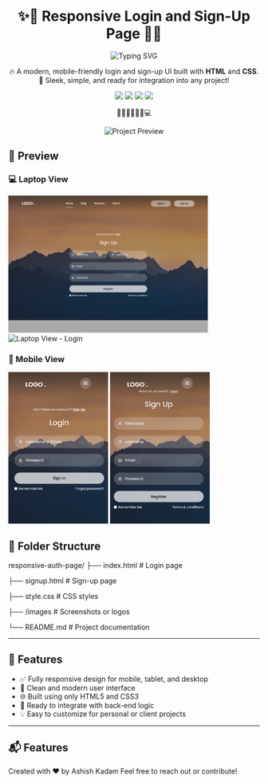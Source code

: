 <h1 align="center">✨🔐 Responsive Login and Sign-Up Page 🔐✨</h1>

<p align="center">
  <img src="https://readme-typing-svg.demolab.com?font=Fira+Code&size=24&duration=3000&pause=500&color=36BCF7&center=true&vCenter=true&width=600&lines=Beautifully+Designed+Authentication+UI;Responsive+Login+%2B+Sign-Up+Form;HTML+%2B+CSS+Only;Ready+for+Your+Next+Web+Project!" alt="Typing SVG" />
</p>

<p align="center">
  🔥 A modern, mobile-friendly login and sign-up UI built with <strong>HTML</strong> and <strong>CSS</strong>.<br>
  🎯 Sleek, simple, and ready for integration into any project!
</p>

<p align="center">
  <img src="https://img.shields.io/badge/HTML5-E34F26?style=for-the-badge&logo=html5&logoColor=white"/>
  <img src="https://img.shields.io/badge/CSS3-1572B6?style=for-the-badge&logo=css3&logoColor=white"/>
  <img src="https://img.shields.io/badge/Responsive-Design-28a745?style=for-the-badge"/>
  <img src="https://img.shields.io/badge/Open%20Source-%F0%9F%92%9A-blue?style=for-the-badge"/>
</p>

<p align="center">
  🚀🌐✨🌟💡📱💻  
</p>

<p align="center">
  <img src="https://ashishkadam03.github.io/Login-Page-SignUp-Page" width="600" alt="Project Preview"/>
</p>


## 📸 Preview

### 💻 Laptop View

<img src="images/Laptop%20view%201.png" alt="Laptop View - Sign Up" width="400"/>
<img src="images/Laptop%20view%202.png" alt="Laptop View - Login" width="400"/>

### 📱 Mobile View

<img src="images/mobile%20view%201.png" alt="Mobile View - Login" width="200"/>
<img src="images/mobile%20view%202.png" alt="Mobile View - Sign Up" width="200"/>


## 📁 Folder Structure

responsive-auth-page/
├── index.html # Login page

├── signup.html # Sign-up page

├── style.css # CSS styles

├── /images # Screenshots or logos

└── README.md # Project documentation


---

## 🚀 Features

- ✅ Fully responsive design for mobile, tablet, and desktop
- 🎨 Clean and modern user interface
- 🌐 Built using only HTML5 and CSS3
- 🧱 Ready to integrate with back-end logic
- 💡 Easy to customize for personal or client projects

---


## 📬 Features

Created with ❤️ by Ashish Kadam 
Feel free to reach out or contribute!


